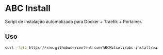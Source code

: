 # ABC Install

Script de instalação automatizada para Docker + Traefik + Portainer.

## Uso

```bash
curl -fsSL https://raw.githubusercontent.com/ABCMilioli/abc-install/main/setup.sh | sudo bash

